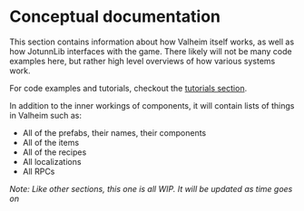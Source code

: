 # Conceptual documentation
This section contains information about how Valheim itself works, as well as how JotunnLib interfaces with the game. There likely will not be many code examples here, but rather high level overviews of how various systems work.  

For code examples and tutorials, checkout the [tutorials section](../tutorials.md).

In addition to the inner workings of components, it will contain lists of things in Valheim such as:
- All of the prefabs, their names, their components
- All of the items
- All of the recipes
- All localizations
- All RPCs

_Note: Like other sections, this one is all WIP. It will be updated as time goes on_